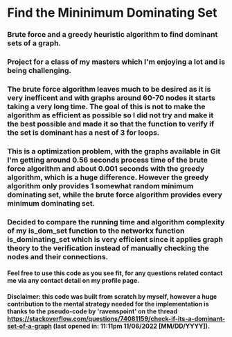# Find the Mininimum Dominating Set
### Brute force and a greedy heuristic algorithm to find dominant sets of a graph.
### Project for a class of my masters which I'm enjoying a lot and is being challenging.

### The brute force algorithm leaves much to be desired as it is very inefficent and with graphs around 60-70 nodes it starts taking a very long time. The goal of this is not to make the algorithm as efficient as possible so I did not try and make it the best possible and made it so that the function to verify if the set is dominant has a nest of 3 for loops.
### This is a optimization problem, with the graphs available in Git I'm getting around 0.56 seconds process time of the brute force algorithm and about 0.001 seconds with the greedy algorithm, which is a huge difference. However the greedy algorithm only provides 1 somewhat random minimum dominating set, while the brute force algorithm provides every minimum dominating set.

### Decided to compare the running time and algorithm complexity of my is_dom_set function to the networkx function is_dominating_set which is very efficient since it applies graph theory to the verification instead of manually checking the nodes and their connections.

#### Feel free to use this code as you see fit, for any questions related contact me via any contact detail on my profile page.
#### Disclaimer: this code was built from scratch by myself, however a huge contribution to the mental strategy needed for the implementation is thanks to the pseudo-code by 'ravenspoint' on the thread https://stackoverflow.com/questions/74081159/check-if-its-a-dominant-set-of-a-graph (last opened in: 11:11pm 11/06/2022 [MM/DD/YYYY]).
